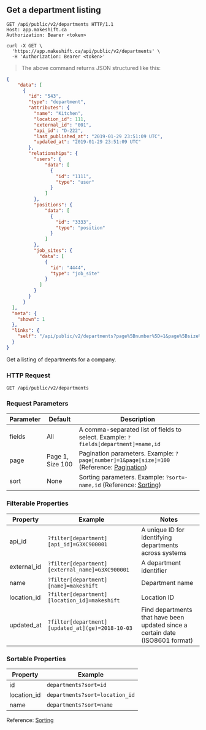 ## Get a department listing

```http
GET /api/public/v2/departments HTTP/1.1
Host: app.makeshift.ca
Authorization: Bearer <token>
```

```shell
curl -X GET \
  'https://app.makeshift.ca/api/public/v2/departments' \
  -H 'Authorization: Bearer <token>'
```

> The above command returns JSON structured like this:

```json
{
    "data": [
      {
        "id": "543",
        "type": "department",
        "attributes": {
          "name": "Kitchen",
          "location_id": 111,
          "external_id": "001",
          "api_id": "D-222",
          "last_published_at": "2019-01-29 23:51:09 UTC",
          "updated_at": "2019-01-29 23:51:09 UTC"
        },
        "relationships": {
          "users": {
              "data": [
                {
                  "id": "1111",
                  "type": "user"
                }
              ]
          },
          "positions": {
              "data": [
                {
                  "id": "3333",
                  "type": "position"
                }
              ]
          },
          "job_sites": {
            "data": [
              {
                "id": "4444",
                "type": "job_site"
              }
            ]
          }
        }
      }
  ],
  "meta": {
    "shown": 1
  },
  "links": {
    "self": "/api/public/v2/departments?page%5Bnumber%5D=1&page%5Bsize%5D=100"
  }
}
```

Get a listing of departments for a company.

### HTTP Request

`GET /api/public/v2/departments`

### Request Parameters

Parameter | Default | Description
--------- | ------- | -----------
fields | All | A comma-separated list of fields to select. Example: `?fields[department]=name,id`
page | Page 1, Size 100 | Pagination parameters. Example: `?page[number]=1&page[size]=100` (Reference: <a href='#pagination'>Pagination</a>)
sort | None | Sorting parameters. Example: `?sort=-name,id` (Reference: <a href='#sorting'>Sorting</a>)

### Filterable Properties

Property | Example | Notes
-------- | ------- | -----
api_id | `?filter[department][api_id]=G3XC900001` | A unique ID for identifying departments across systems
external_id | `?filter[department][external_name]=G3XC900001` | A department identifier
name | `?filter[department][name]=makeshift` | Department name
location_id | `?filter[department][location_id]=makeshift` | Location ID
updated_at | `?filter[department][updated_at](ge)=2018-10-03` | Find departments that have been updated since a certain date (ISO8601 format)

### Sortable Properties

Property | Example
-------- | -------
id | `departments?sort=id`
location_id | `departments?sort=location_id`
name | `departments?sort=name`

Reference: <a href='#sorting'>Sorting</a>
